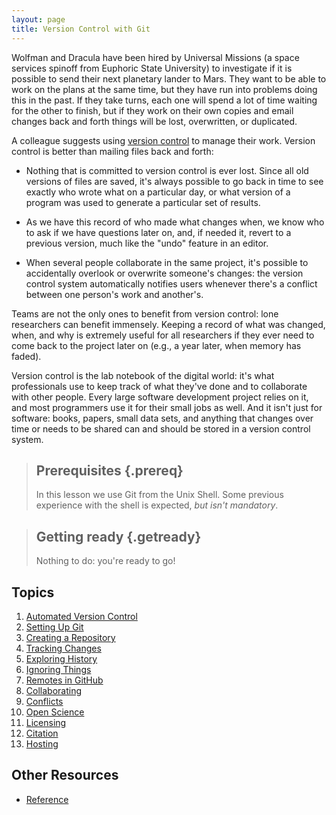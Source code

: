 ```yaml
---
layout: page
title: Version Control with Git
---
```


Wolfman and Dracula have been hired by Universal Missions (a space
services spinoff from Euphoric State University) to investigate if it
is possible to send their next planetary lander to Mars.  They want to
be able to work on the plans at the same time, but they have run into
problems doing this in the past.  If they take turns, each one will
spend a lot of time waiting for the other to finish, but if they work
on their own copies and email changes back and forth things will be
lost, overwritten, or duplicated.

A colleague suggests using [version control](reference.html#version-control) to
manage their work. Version control is better than mailing files back and forth:

*   Nothing that is committed to version control is ever lost. Since all old
    versions of files are saved, it's always possible to go back in time to see
    exactly who wrote what on a particular day, or what version of a program
    was used to generate a particular set of results.

*   As we have this record of who made what changes when, we know who to ask
    if we have questions later on, and, if needed it, revert to a previous
    version, much like the "undo" feature in an editor.

*   When several people collaborate in the same project, it's possible to
    accidentally overlook or overwrite someone's changes: the version control
    system automatically notifies users whenever there's a conflict between one
    person's work and another's.

Teams are not the only ones to benefit from version control: lone
researchers can benefit immensely.  Keeping a record of what was
changed, when, and why is extremely useful for all researchers if they
ever need to come back to the project later on (e.g., a year later,
when memory has faded).

Version control is the lab notebook of the digital world: it's what
professionals use to keep track of what they've done and to
collaborate with other people.  Every large software development
project relies on it, and most programmers use it for their small jobs
as well.  And it isn't just for software: books,
papers, small data sets, and anything that changes over time or needs
to be shared can and should be stored in a version control system.

> ## Prerequisites {.prereq}
>
> In this lesson we use Git from the Unix Shell.
> Some previous experience with the shell is expected,
> *but isn't mandatory*.

> ## Getting ready {.getready}
>
> Nothing to do: you're ready to go!

## Topics

1.  [Automated Version Control](01-basics.html)
2.  [Setting Up Git](02-setup.html)
3.  [Creating a Repository](03-create.html)
4.  [Tracking Changes](04-changes.html)
5.  [Exploring History](05-history.html)
6.  [Ignoring Things](06-ignore.html)
7.  [Remotes in GitHub](07-github.html)
8.  [Collaborating](08-collab.html)
9.  [Conflicts](09-conflict.html)
10. [Open Science](10-open.html)
11. [Licensing](11-licensing.html)
12. [Citation](12-citation.html)
13. [Hosting](13-hosting.html)

## Other Resources

*   [Reference](reference.html)

